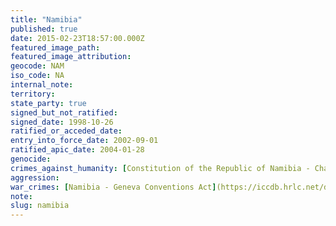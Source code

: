 ```yaml
---
title: "Namibia"
published: true
date: 2015-02-23T18:57:00.000Z
featured_image_path:
featured_image_attribution:
geocode: NAM
iso_code: NA
internal_note:
territory:
state_party: true
signed_but_not_ratified:
signed_date: 1998-10-26
ratified_or_acceded_date:
entry_into_force_date: 2002-09-01
ratified_apic_date: 2004-01-28
genocide:
crimes_against_humanity: [Constitution of the Republic of Namibia - Chapter 3 - Article 23](https://iccdb.hrlc.net/data/doc/665/keyword/13/)
aggression:
war_crimes: [Namibia - Geneva Conventions Act](https://iccdb.hrlc.net/data/doc/784/keyword/145/)
note:
slug: namibia
---
```


